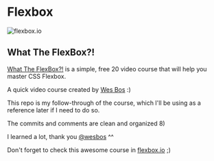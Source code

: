 Flexbox
=======
![flexbox.io](http://i.imgur.com/Mi9uzbs.png)

What The FlexBox?!
------------------

[What The FlexBox?!](http://flexbox.io) is a simple, free 20 video course that will help you master CSS Flexbox.

A quick video course created by [Wes Bos](http://wesbos.com/) :)

This repo is my follow-through of the course, which I'll be using as a reference later if I need to do so.

The commits and comments are clean and organized 8)

I learned a lot, thank you [@wesbos](https://twitter.com/wesbos) ^^

Don't forget to check this awesome course in [flexbox.io](http://flexbox.io) ;)
